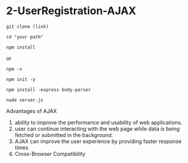 # 2-UserRegistration-AJAX

```git clone (link)```

```cd "your path"```

```npm install```

or

```npm -v```

```npm init -y```

```npm install -express body-parser```

```node server.js```

Advantages of AJAX
1. ability to improve the performance and usability of web applications.
2. user can continue interacting with the web page while data is being fetched or submitted in the background.
3. AJAX can improve the user experience by providing faster response times
4. Cross-Browser Compatibility
